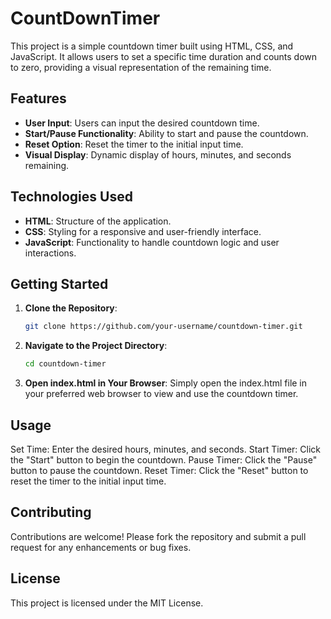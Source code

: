 # CountDownTimer

This project is a simple countdown timer built using HTML, CSS, and JavaScript. It allows users to set a specific time duration and counts down to zero, providing a visual representation of the remaining time.

## Features
- **User Input**: Users can input the desired countdown time.
- **Start/Pause Functionality**: Ability to start and pause the countdown.
- **Reset Option**: Reset the timer to the initial input time.
- **Visual Display**: Dynamic display of hours, minutes, and seconds remaining.

## Technologies Used
- **HTML**: Structure of the application.
- **CSS**: Styling for a responsive and user-friendly interface.
- **JavaScript**: Functionality to handle countdown logic and user interactions.

## Getting Started
1. **Clone the Repository**:
   ```bash
   git clone https://github.com/your-username/countdown-timer.git
   ```
2. **Navigate to the Project Directory**:
   ```bash
   cd countdown-timer
   ```
3. **Open index.html in Your Browser**:
  Simply open the index.html file in your preferred web browser to view and use the countdown timer.

## Usage
Set Time: Enter the desired hours, minutes, and seconds.
Start Timer: Click the "Start" button to begin the countdown.
Pause Timer: Click the "Pause" button to pause the countdown. 
Reset Timer: Click the "Reset" button to reset the timer to the initial input time.

## Contributing
Contributions are welcome! Please fork the repository and submit a pull request for any enhancements or bug fixes.

## License
This project is licensed under the MIT License.
